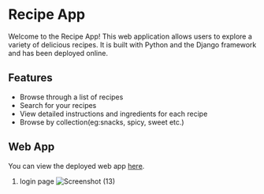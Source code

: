 # Recipe App

Welcome to the Recipe App! This web application allows users to explore a variety of delicious recipes. It is built with Python and the Django framework and has been deployed online.

## Features

- Browse through a list of recipes
- Search for your recipes 
- View detailed instructions and ingredients for each recipe
- Browse by collection(eg:snacks, spicy, sweet etc.)

## Web App

You can view the deployed web app [here](https://nooshin.pythonanywhere.com/recipes).


1. login page
![Screenshot (13)](https://github.com/user-attachments/assets/4b724974-a9f0-4bd5-880e-7466b0cf55c4)
